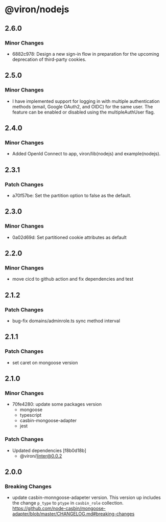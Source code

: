 # @viron/nodejs

## 2.6.0

### Minor Changes

- 6882c978: Design a new sign-in flow in preparation for the upcoming deprecation of third-party cookies.

## 2.5.0

### Minor Changes

- I have implemented support for logging in with multiple authentication methods (email, Google OAuth2, and OIDC) for the same user. The feature can be enabled or disabled using the multipleAuthUser flag.

## 2.4.0

### Minor Changes

- Added OpenId Connect to app, viron/lib(nodejs) and example(nodejs).

## 2.3.1

### Patch Changes

- a70f57be: Set the partition option to false as the default.

## 2.3.0

### Minor Changes

- 0a02d69d: Set partitioned cookie attributes as default

## 2.2.0

### Minor Changes

- move cicd to github action and fix dependencies and test

## 2.1.2

### Patch Changes

- bug-fix domains/adminrole.ts sync method interval

## 2.1.1

### Patch Changes

- set caret on mongoose version

## 2.1.0

### Minor Changes

- 70fe4280: update some packages version
  - mongoose
  - typescript
  - casbin-mongoose-adapter
  - jest

### Patch Changes

- Updated dependencies [f8b0d18b]
  - @viron/linter@0.0.2

## 2.0.0

### Breaking Changes

- update casbin-monngoose-adapeter version.
  This version up includes the change `p_type` to `ptype` in `casbin_role` collection.
  https://github.com/node-casbin/mongoose-adapter/blob/master/CHANGELOG.md#breaking-changes
